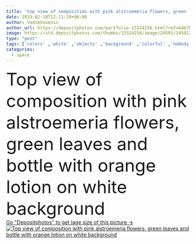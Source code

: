 ```yaml
---
title: 'top view of composition with pink alstroemeria flowers, green leaves and bottle with orange lotion on white background'
date: 2019-02-18T12:11:19+00:00
author: VadimVasenin
author_url: https://depositphotos.com/portfolio-13324256.html?ref=64678756
image: https://st4.depositphotos.com/thumbs/13324256/image/24501/245012626/api_thumb_450.jpg?forcejpeg=true
type: "post"
tags: ['colors' ,'white' ,'objects' ,'background' ,'colorful' ,'nobody' ,'greeting' ,'holiday' ,'beauty' ,'leaves' ,'plants' ,'flora' ,'flowers' ,'care' ,'cosmetic' ,'bottle' ,'lotion' ,'composition' ,'wellness' ,'Alstroemeria' ,'copy space' ,'Studio Shot' ,'top view' ,'mothers day' ,'8 march' ,'Happy Mothers Day' ,'international womens day' ]
categories: 
  - space
---
```

<div aling="center">
            <font size="60"> Top view of composition with pink alstroemeria flowers, green leaves and bottle with orange lotion on white background</font>   
</div>
<div>
    <a href='https://st4.depositphotos.com/thumbs/13324256/image/24501/245012626/api_thumb_450.jpg?forcejpeg=true?ref=64678756' target=_blank > Go "Depositphotos" to get lage size of this picture ->
        <img href='https://st4.depositphotos.com/thumbs/13324256/image/24501/245012626/api_thumb_450.jpg?forcejpeg=true?ref=64678756' src='https://st4.depositphotos.com/13324256/24501/i/950/depositphotos_245012626-stock-photo-top-view-composition-pink-alstroemeria.jpg?forcejpeg=true' alt='Top view of composition with pink alstroemeria flowers, green leaves and bottle with orange lotion on white background' >
    </a>
</div>
